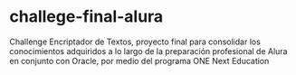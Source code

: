 # challege-final-alura
Challenge Encriptador de Textos, proyecto final para consolidar los conocimientos adquiridos a lo largo de la preparación profesional de Alura en conjunto con Oracle, por medio del programa ONE Next Education   

